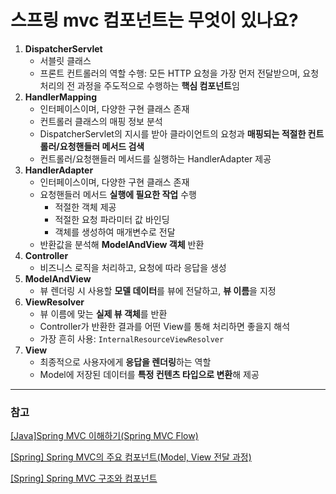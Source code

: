 # 스프링 mvc 컴포넌트는 무엇이 있나요?

1. **DispatcherServlet**
    - 서블릿 클래스
    - 프론트 컨트롤러의 역할 수행: 모든 HTTP 요청을 가장 먼저 전달받으며, 요청 처리의 전 과정을 주도적으로 수행하는 **핵심 컴포넌트**임
2. **HandlerMapping**
    - 인터페이스이며, 다양한 구현 클래스 존재
    - 컨트롤러 클래스의 매핑 정보 분석
    - DispatcherServlet의 지시를 받아 클라이언트의 요청과 **매핑되는 적절한 컨트롤러/요청핸들러 메서드 검색**
    - 컨트롤러/요청핸들러 메서드를 실행하는 HandlerAdapter 제공
3. **HandlerAdapter**
    - 인터페이스이며, 다양한 구현 클래스 존재
    - 요청핸들러 메서드 **실행에 필요한 작업** 수행
        - 적절한 객체 제공
        - 적절한 요청 파라미터 값 바인딩
        - 객체를 생성하여 매개변수로 전달
    - 반환값을 분석해 **ModelAndView 객체** 반환
4. **Controller**
    - 비즈니스 로직을 처리하고, 요청에 따라 응답을 생성
5. **ModelAndView**
    - 뷰 렌더링 시 사용할 **모델 데이터**를 뷰에 전달하고, **뷰 이름**을 지정
6. **ViewResolver**
    - 뷰 이름에 맞는 **실제 뷰 객체**를 반환
    - Controller가 반환한 결과를 어떤 View를 통해 처리하면 좋을지 해석
    - 가장 흔히 사용: `InternalResourceViewResolver`
7. **View**
    - 최종적으로 사용자에게 **응답을 렌더링**하는 역할
    - Model에 저장된 데이터를 **특정 컨텐츠 타입으로 변환**해 제공

---

### 참고

[[Java]Spring MVC 이해하기(Spring MVC Flow)](https://russell-seo.tistory.com/23)

[[Spring] Spring MVC의 주요 컴포넌트(Model, View 전달 과정)](https://velog.io/@ryuneng2/Spring-MVC의-주요-컴포넌트)

[[Spring] Spring MVC 구조와 컴포넌트](https://gangintheremark.tistory.com/238)